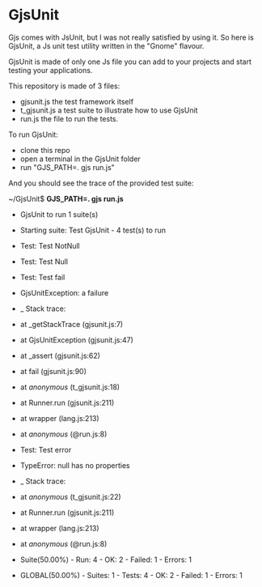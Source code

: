 GjsUnit
=======

Gjs comes with JsUnit, but I was not really satisfied by using it. So here is GjsUnit, a Js unit test utility written in the "Gnome" flavour.

GjsUnit is made of only one Js file you can add to your projects and start testing your applications.

This repository is made of 3 files:
- gjsunit.js the test framework itself
- t_gjsunit.js a test suite to illustrate how to use GjsUnit
- run.js the file to run the tests.

To run GjsUnit:
- clone this repo
- open a terminal in the GjsUnit folder
- run "GJS_PATH=. gjs run.js"

And you should see the trace of the provided test suite:

~/GjsUnit$ **GJS_PATH=. gjs run.js**
* GjsUnit to run 1 suite(s)
* Starting suite: Test GjsUnit - 4 test(s) to run
* Test: Test NotNull
* Test: Test Null
* Test: Test fail
* GjsUnitException: a failure
* _ Stack trace:
*  at _getStackTrace (gjsunit.js:7)
*  at GjsUnitException (gjsunit.js:47)
*  at _assert (gjsunit.js:62)
*  at fail (gjsunit.js:90)
*  at _anonymous_ (t_gjsunit.js:18)
*  at Runner.run (gjsunit.js:211)
*  at wrapper (lang.js:213)
*  at _anonymous_ (@run.js:8)
* Test: Test error
* TypeError: null has no properties
* _ Stack trace:
*  at _anonymous_ (t_gjsunit.js:22)
*  at Runner.run (gjsunit.js:211)
*  at wrapper (lang.js:213)
*  at _anonymous_ (@run.js:8)

* Suite(50.00%) - Run: 4 - OK: 2 - Failed: 1 - Errors: 1

* GLOBAL(50.00%) - Suites: 1 - Tests: 4 - OK: 2 - Failed: 1 - Errors: 1

